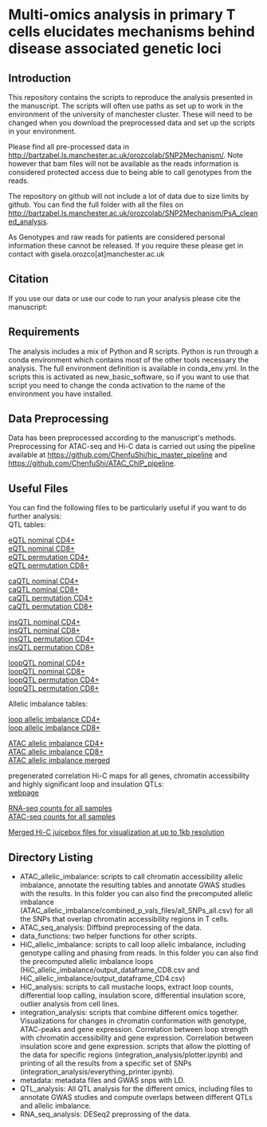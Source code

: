 # Multi-omics analysis in primary T cells elucidates mechanisms behind disease associated genetic loci

## Introduction
This repository contains the scripts to reproduce the analysis presented in the manuscript.
The scripts will often use paths as set up to work in the environment of the university of manchester cluster. These will need to be changed when you download the preprocessed data and set up the scripts in your environment.

Please find all pre-processed data in http://bartzabel.ls.manchester.ac.uk/orozcolab/SNP2Mechanism/.
Note however that bam files will not be available as the reads information is considered protected access due to being able to call genotypes from the reads.

The repository on github will not include a lot of data due to size limits by github. You can find the full folder with all the files on http://bartzabel.ls.manchester.ac.uk/orozcolab/SNP2Mechanism/PsA_cleaned_analysis.

As Genotypes and raw reads for patients are considered personal information these cannot be released. If you require these please get in contact with gisela.orozco[at]manchester.ac.uk

## Citation

If you use our data or use our code to run your analysis please cite the manuscript:



## Requirements
The analysis includes a mix of Python and R scripts.
Python is run through a conda environment which contains most of the other tools necessary the analysis. The full environment definition is available in conda_env.yml.
In the scripts this is activated as new_basic_software, so if you want to use that script you need to change the conda activation to the name of the environment you have installed.


## Data Preprocessing
Data has been preprocessed according to the manuscript's methods. Preprocessing for ATAC-seq and Hi-C data is carried out using the pipeline available at https://github.com/ChenfuShi/hic_master_pipeline and https://github.com/ChenfuShi/ATAC_ChIP_pipeline.

## Useful Files
You can find the following files to be particularly useful if you want to do further analysis:  
QTL tables:

[eQTL nominal CD4+](http://bartzabel.ls.manchester.ac.uk/orozcolab/SNP2Mechanism/PsA_cleaned_analysis/QTL_analysis/RNA/output_final/RNA_nominal_CD4_merged.txt)  
[eQTL nominal CD8+](http://bartzabel.ls.manchester.ac.uk/orozcolab/SNP2Mechanism/PsA_cleaned_analysis/QTL_analysis/RNA/output_final/RNA_nominal_CD8_merged.txt)  
[eQTL permutation CD4+](http://bartzabel.ls.manchester.ac.uk/orozcolab/SNP2Mechanism/PsA_cleaned_analysis/QTL_analysis/RNA/output_final/RNA_permuted_CD4_merged.txt)  
[eQTL permutation CD8+](http://bartzabel.ls.manchester.ac.uk/orozcolab/SNP2Mechanism/PsA_cleaned_analysis/QTL_analysis/RNA/output_final/RNA_permuted_CD8_merged.txt)  


[caQTL nominal CD4+](http://bartzabel.ls.manchester.ac.uk/orozcolab/SNP2Mechanism/PsA_cleaned_analysis/QTL_analysis/ATAC/output_final/ATAC_nominal_CD4_merged.txt)  
[caQTL nominal CD8+](http://bartzabel.ls.manchester.ac.uk/orozcolab/SNP2Mechanism/PsA_cleaned_analysis/QTL_analysis/ATAC/output_final/ATAC_nominal_CD8_merged.txt)  
[caQTL permutation CD4+](http://bartzabel.ls.manchester.ac.uk/orozcolab/SNP2Mechanism/PsA_cleaned_analysis/QTL_analysis/ATAC/output_final/ATAC_permuted_CD4_merged.txt)  
[caQTL permutation CD8+](http://bartzabel.ls.manchester.ac.uk/orozcolab/SNP2Mechanism/PsA_cleaned_analysis/QTL_analysis/ATAC/output_final/ATAC_permuted_CD8_merged.txt)  


[insQTL nominal CD4+](http://bartzabel.ls.manchester.ac.uk/orozcolab/SNP2Mechanism/PsA_cleaned_analysis/QTL_analysis/HiC/output_final/ins_nominal_CD4_merged.txt)  
[insQTL nominal CD8+](http://bartzabel.ls.manchester.ac.uk/orozcolab/SNP2Mechanism/PsA_cleaned_analysis/QTL_analysis/HiC/output_final/ins_nominal_CD8_merged.txt)  
[insQTL permutation CD4+](http://bartzabel.ls.manchester.ac.uk/orozcolab/SNP2Mechanism/PsA_cleaned_analysis/QTL_analysis/HiC/output_final/ins_permuted_CD4_merged.txt)  
[insQTL permutation CD8+](http://bartzabel.ls.manchester.ac.uk/orozcolab/SNP2Mechanism/PsA_cleaned_analysis/QTL_analysis/HiC/output_final/ins_permuted_CD8_merged.txt)  


[loopQTL nominal CD4+](http://bartzabel.ls.manchester.ac.uk/orozcolab/SNP2Mechanism/PsA_cleaned_analysis/QTL_analysis/HiC/output_final/loop_nominal_CD4_merged.txt)  
[loopQTL nominal CD8+](http://bartzabel.ls.manchester.ac.uk/orozcolab/SNP2Mechanism/PsA_cleaned_analysis/QTL_analysis/HiC/output_final/loop_nominal_CD8_merged.txt)  
[loopQTL permutation CD4+](http://bartzabel.ls.manchester.ac.uk/orozcolab/SNP2Mechanism/PsA_cleaned_analysis/QTL_analysis/HiC/output_final/loop_permuted_CD4_merged.txt)  
[loopQTL permutation CD8+](http://bartzabel.ls.manchester.ac.uk/orozcolab/SNP2Mechanism/PsA_cleaned_analysis/QTL_analysis/HiC/output_final/loop_permuted_CD8_merged.txt)  


Allelic imbalance tables:

[loop allelic imbalance CD4+](http://bartzabel.ls.manchester.ac.uk/orozcolab/SNP2Mechanism/PsA_cleaned_analysis/HiC_allelic_imbalance/output_dataframe_CD4.csv)  
[loop allelic imbalance CD8+](http://bartzabel.ls.manchester.ac.uk/orozcolab/SNP2Mechanism/PsA_cleaned_analysis/HiC_allelic_imbalance/output_dataframe_CD8.csv)  

[ATAC allelic imbalance CD4+](http://bartzabel.ls.manchester.ac.uk/orozcolab/SNP2Mechanism/PsA_cleaned_analysis/ATAC_allelic_imbalance/combined_p_vals_files/all_SNPs_CD4_all.csv)  
[ATAC allelic imbalance CD8+](http://bartzabel.ls.manchester.ac.uk/orozcolab/SNP2Mechanism/PsA_cleaned_analysis/ATAC_allelic_imbalance/combined_p_vals_files/all_SNPs_CD8_all.csv)  
[ATAC allelic imbalance merged](http://bartzabel.ls.manchester.ac.uk/orozcolab/SNP2Mechanism/PsA_cleaned_analysis/ATAC_allelic_imbalance/combined_p_vals_files/all_SNPs_all.csv)  


pregenerated correlation Hi-C maps for all genes, chromatin accessibility and highly significant loop and insulation QTLs:  
[webpage](http://bartzabel.ls.manchester.ac.uk/orozcolab/SNP2Mechanism/PsA_output_hic_plots/main.html)


[RNA-seq counts for all samples](http://bartzabel.ls.manchester.ac.uk/orozcolab/SNP2Mechanism/PsA_cleaned_analysis/RNA_seq_analysis/RNA_normalized_counts.csv)  
[ATAC-seq counts for all samples](http://bartzabel.ls.manchester.ac.uk/orozcolab/SNP2Mechanism/PsA_cleaned_analysis/ATAC_seq_analysis/ATAC_DESeq2_quantile_normalized_counts.csv)  


[Merged Hi-C juicebox files for visualization at up to 1kb resolution](http://bartzabel.ls.manchester.ac.uk/orozcolab/SNP2Mechanism/hic/merged/)

## Directory Listing

- ATAC_allelic_imbalance: scripts to call chromatin accessibility allelic imbalance, annotate the resulting tables and annotate GWAS studies with the results. In this folder you can also find the precomputed allelic imbalance (ATAC_allelic_imbalance/combined_p_vals_files/all_SNPs_all.csv) for all the SNPs that overlap chromatin accessibility regions in T cells. 
- ATAC_seq_analysis: Diffbind preprocessing of the data.
- data_functions: two helper functions for other scripts.
- HiC_allelic_imbalance: scripts to call loop allelic imbalance, including genotype calling and phasing from reads. In this folder you can also find the precomputed allelic imbalance loops (HiC_allelic_imbalance/output_dataframe_CD8.csv and HiC_allelic_imbalance/output_dataframe_CD4.csv)
- HiC_analysis: scripts to call mustache loops, extract loop counts, differential loop calling, insulation score, differential insulation score, outlier analysis from cell lines.
- integration_analysis: scripts that combine different omics together. Visualizations for changes in chromatin conformation with genotype, ATAC-peaks and gene expression. Correlation between loop strength with chromatin accessibility and gene expression. Correlation between insulation score and gene expression. scripts that allow the plotting of the data for specific regions (integration_analysis/plotter.ipynb) and printing of all the results from a specific set of SNPs (integration_analysis/everything_printer.ipynb).
- metadata: metadata files and GWAS snps with LD.
- QTL_analysis: All QTL analysis for the different omics, including files to annotate GWAS studies and compute overlaps between different QTLs and allelic imbalance.
- RNA_seq_analysis: DESeq2 preprossing of the data.